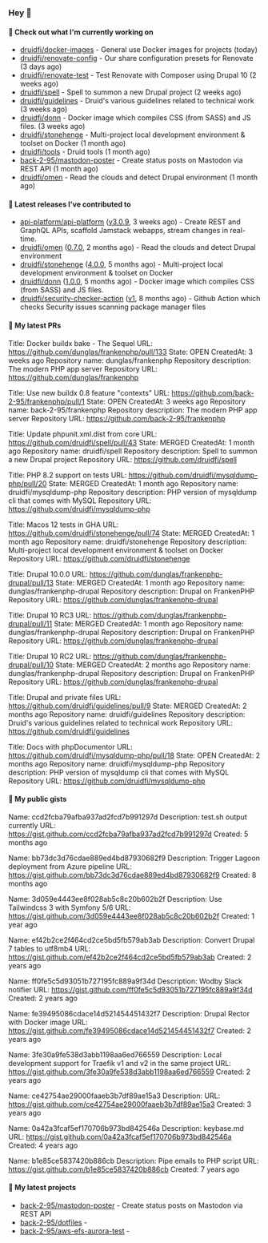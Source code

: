 ### Hey 👋

#### 👷 Check out what I'm currently working on


- [druidfi/docker-images](https://github.com/druidfi/docker-images) - General use Docker images for projects (today)
- [druidfi/renovate-config](https://github.com/druidfi/renovate-config) - Our share configuration presets for Renovate (3 days ago)
- [druidfi/renovate-test](https://github.com/druidfi/renovate-test) - Test Renovate with Composer using Drupal 10 (2 weeks ago)
- [druidfi/spell](https://github.com/druidfi/spell) - Spell to summon a new Drupal project (2 weeks ago)
- [druidfi/guidelines](https://github.com/druidfi/guidelines) - Druid&#39;s various guidelines related to technical work (3 weeks ago)
- [druidfi/donn](https://github.com/druidfi/donn) - Docker image which compiles CSS (from SASS) and JS files. (3 weeks ago)
- [druidfi/stonehenge](https://github.com/druidfi/stonehenge) - Multi-project local development environment &amp; toolset on Docker (1 month ago)
- [druidfi/tools](https://github.com/druidfi/tools) - Druid tools (1 month ago)
- [back-2-95/mastodon-poster](https://github.com/back-2-95/mastodon-poster) - Create status posts on Mastodon via REST API (1 month ago)
- [druidfi/omen](https://github.com/druidfi/omen) - Read the clouds and detect Drupal environment (1 month ago)


#### 🔭 Latest releases I've contributed to


- [api-platform/api-platform](https://github.com/api-platform/api-platform) ([v3.0.9](https://github.com/api-platform/api-platform/releases/tag/v3.0.9), 3 weeks ago) - Create REST and GraphQL APIs, scaffold Jamstack webapps, stream changes in real-time.
- [druidfi/omen](https://github.com/druidfi/omen) ([0.7.0](https://github.com/druidfi/omen/releases/tag/0.7.0), 2 months ago) - Read the clouds and detect Drupal environment
- [druidfi/stonehenge](https://github.com/druidfi/stonehenge) ([4.0.0](https://github.com/druidfi/stonehenge/releases/tag/4.0.0), 5 months ago) - Multi-project local development environment &amp; toolset on Docker
- [druidfi/donn](https://github.com/druidfi/donn) ([1.0.0](https://github.com/druidfi/donn/releases/tag/1.0.0), 5 months ago) - Docker image which compiles CSS (from SASS) and JS files.
- [druidfi/security-checker-action](https://github.com/druidfi/security-checker-action) ([v1](https://github.com/druidfi/security-checker-action/releases/tag/v1), 8 months ago) - Github Action which checks Security issues scanning package manager files

#### 🌱 My latest PRs


Title: Docker buildx bake - The Sequel
URL: https://github.com/dunglas/frankenphp/pull/133
State: OPEN
CreatedAt: 3 weeks ago
Repository name: dunglas/frankenphp
Repository description: The modern PHP app server
Repository URL: https://github.com/dunglas/frankenphp

Title: Use new buildx 0.8 feature &#34;contexts&#34;
URL: https://github.com/back-2-95/frankenphp/pull/1
State: OPEN
CreatedAt: 3 weeks ago
Repository name: back-2-95/frankenphp
Repository description: The modern PHP app server
Repository URL: https://github.com/back-2-95/frankenphp

Title: Update phpunit.xml.dist from core
URL: https://github.com/druidfi/spell/pull/43
State: MERGED
CreatedAt: 1 month ago
Repository name: druidfi/spell
Repository description: Spell to summon a new Drupal project
Repository URL: https://github.com/druidfi/spell

Title: PHP 8.2 support on tests
URL: https://github.com/druidfi/mysqldump-php/pull/20
State: MERGED
CreatedAt: 1 month ago
Repository name: druidfi/mysqldump-php
Repository description: PHP version of mysqldump cli that comes with MySQL
Repository URL: https://github.com/druidfi/mysqldump-php

Title: Macos 12 tests in GHA
URL: https://github.com/druidfi/stonehenge/pull/74
State: MERGED
CreatedAt: 1 month ago
Repository name: druidfi/stonehenge
Repository description: Multi-project local development environment &amp; toolset on Docker
Repository URL: https://github.com/druidfi/stonehenge

Title: Drupal 10.0.0
URL: https://github.com/dunglas/frankenphp-drupal/pull/13
State: MERGED
CreatedAt: 1 month ago
Repository name: dunglas/frankenphp-drupal
Repository description: Drupal on FrankenPHP
Repository URL: https://github.com/dunglas/frankenphp-drupal

Title: Drupal 10 RC3
URL: https://github.com/dunglas/frankenphp-drupal/pull/11
State: MERGED
CreatedAt: 1 month ago
Repository name: dunglas/frankenphp-drupal
Repository description: Drupal on FrankenPHP
Repository URL: https://github.com/dunglas/frankenphp-drupal

Title: Drupal 10 RC2
URL: https://github.com/dunglas/frankenphp-drupal/pull/10
State: MERGED
CreatedAt: 2 months ago
Repository name: dunglas/frankenphp-drupal
Repository description: Drupal on FrankenPHP
Repository URL: https://github.com/dunglas/frankenphp-drupal

Title: Drupal and private files
URL: https://github.com/druidfi/guidelines/pull/9
State: MERGED
CreatedAt: 2 months ago
Repository name: druidfi/guidelines
Repository description: Druid&#39;s various guidelines related to technical work
Repository URL: https://github.com/druidfi/guidelines

Title: Docs with phpDocumentor
URL: https://github.com/druidfi/mysqldump-php/pull/18
State: OPEN
CreatedAt: 2 months ago
Repository name: druidfi/mysqldump-php
Repository description: PHP version of mysqldump cli that comes with MySQL
Repository URL: https://github.com/druidfi/mysqldump-php


#### 🌱 My public gists


Name: ccd2fcba79afba937ad2fcd7b991297d
Description: test.sh output currently
URL: https://gist.github.com/ccd2fcba79afba937ad2fcd7b991297d
Created: 5 months ago

Name: bb73dc3d76cdae889ed4bd87930682f9
Description: Trigger Lagoon deployment from Azure pipeline
URL: https://gist.github.com/bb73dc3d76cdae889ed4bd87930682f9
Created: 8 months ago

Name: 3d059e4443ee8f028ab5c8c20b602b2f
Description: Use Tailwindcss 3 with Symfony 5/6
URL: https://gist.github.com/3d059e4443ee8f028ab5c8c20b602b2f
Created: 1 year ago

Name: ef42b2ce2f464cd2ce5bd5fb579ab3ab
Description: Convert Drupal 7 tables to utf8mb4
URL: https://gist.github.com/ef42b2ce2f464cd2ce5bd5fb579ab3ab
Created: 2 years ago

Name: ff0fe5c5d93051b727195fc889a9f34d
Description: Wodby Slack notifier
URL: https://gist.github.com/ff0fe5c5d93051b727195fc889a9f34d
Created: 2 years ago

Name: fe39495086cdace14d521454451432f7
Description: Drupal Rector with Docker image
URL: https://gist.github.com/fe39495086cdace14d521454451432f7
Created: 2 years ago

Name: 3fe30a9fe538d3abb1198aa6ed766559
Description: Local development support for Traefik v1 and v2 in the same project
URL: https://gist.github.com/3fe30a9fe538d3abb1198aa6ed766559
Created: 2 years ago

Name: ce42754ae29000faaeb3b7df89ae15a3
Description: 
URL: https://gist.github.com/ce42754ae29000faaeb3b7df89ae15a3
Created: 3 years ago

Name: 0a42a3fcaf5ef170706b973bd842546a
Description: keybase.md
URL: https://gist.github.com/0a42a3fcaf5ef170706b973bd842546a
Created: 4 years ago

Name: b1e85ce5837420b886cb
Description: Pipe emails to PHP script
URL: https://gist.github.com/b1e85ce5837420b886cb
Created: 7 years ago


#### 🌱 My latest projects


- [back-2-95/mastodon-poster](https://github.com/back-2-95/mastodon-poster) - Create status posts on Mastodon via REST API
- [back-2-95/dotfiles](https://github.com/back-2-95/dotfiles) - 
- [back-2-95/aws-efs-aurora-test](https://github.com/back-2-95/aws-efs-aurora-test) - 
